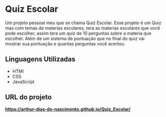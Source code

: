 # Quiz Escolar
Um projeto pessoal meu que se chama Quiz Escolar. Esse projeto é um Quiz mas com temas de materias escolares, tera as materias escolares que você pode escolher, assim tera um quiz de 10 perguntas sobre a materia que escolher. Além de um sistema de pontuação que no final do quiz vai mostrar sua pontuação e quantas perguntas você acertou.

## Linguagens Utilizadas

<ul>
 <li>HTMl</li>
 <li>CSS</li>
 <li>JavaScript</li>
</ul>

## URL do projeto
<strong>https://arthur-dias-do-nascimento.github.io/Quiz_Escolar/</strong>
